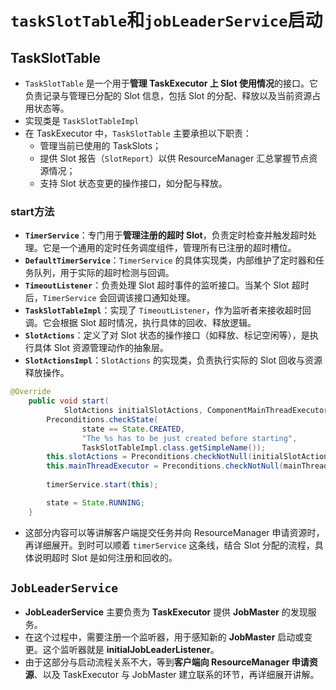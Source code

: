 # `taskSlotTable`和`jobLeaderService`启动

## TaskSlotTable

- `TaskSlotTable` 是一个用于**管理 TaskExecutor 上 Slot 使用情况**的接口。它负责记录与管理已分配的 Slot 信息，包括 Slot 的分配、释放以及当前资源占用状态等。
- 实现类是 `TaskSlotTableImpl`
- 在 TaskExecutor 中，`TaskSlotTable` 主要承担以下职责：
  - 管理当前已使用的 TaskSlots；
  - 提供 Slot 报告（`SlotReport`）以供 ResourceManager 汇总掌握节点资源情况；
  - 支持 Slot 状态变更的操作接口，如分配与释放。

### start方法

- **`TimerService`**：专门用于**管理注册的超时 Slot**，负责定时检查并触发超时处理。它是一个通用的定时任务调度组件，管理所有已注册的超时槽位。
- **`DefaultTimerService`**：`TimerService` 的具体实现类，内部维护了定时器和任务队列，用于实际的超时检测与回调。
- **`TimeoutListener`**：负责处理 Slot 超时事件的监听接口。当某个 Slot 超时后，`TimerService` 会回调该接口通知处理。
- **`TaskSlotTableImpl`**：实现了 `TimeoutListener`，作为监听者来接收超时回调。它会根据 Slot 超时情况，执行具体的回收、释放逻辑。
- **`SlotActions`**：定义了对 Slot 状态的操作接口（如释放、标记空闲等），是执行具体 Slot 资源管理动作的抽象层。
- **`SlotActionsImpl`**：`SlotActions` 的实现类，负责执行实际的 Slot 回收与资源释放操作。

~~~java
@Override
    public void start(
            SlotActions initialSlotActions, ComponentMainThreadExecutor mainThreadExecutor) {
        Preconditions.checkState(
                state == State.CREATED,
                "The %s has to be just created before starting",
                TaskSlotTableImpl.class.getSimpleName());
        this.slotActions = Preconditions.checkNotNull(initialSlotActions);
        this.mainThreadExecutor = Preconditions.checkNotNull(mainThreadExecutor);
		
        timerService.start(this);

        state = State.RUNNING;
    }
~~~

- 这部分内容可以等讲解客户端提交任务并向 ResourceManager 申请资源时，再详细展开。到时可以顺着 `timerService` 这条线，结合 Slot 分配的流程，具体说明超时 Slot 是如何注册和回收的。

## `JobLeaderService`

- **JobLeaderService** 主要负责为 **TaskExecutor** 提供 **JobMaster** 的发现服务。
- 在这个过程中，需要注册一个监听器，用于感知新的 **JobMaster** 启动或变更。这个监听器就是 **initialJobLeaderListener**。
- 由于这部分与启动流程关系不大，等到**客户端向 ResourceManager 申请资源**、以及 TaskExecutor 与 JobMaster 建立联系的环节，再详细展开讲解。
